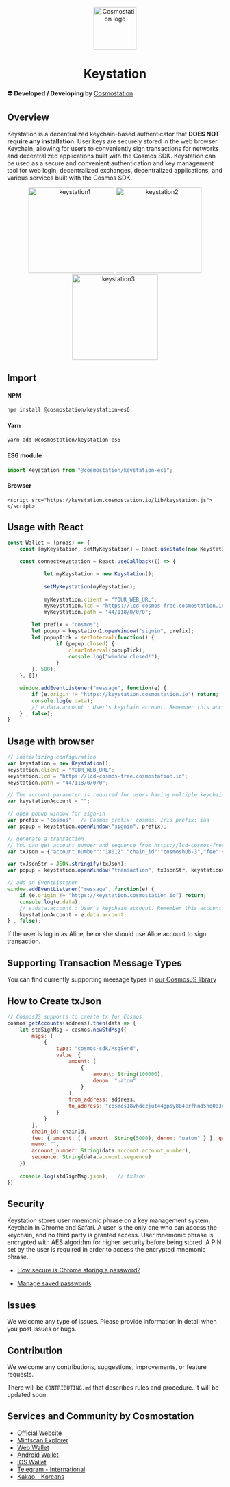 <p align="center">
  <a href="https://www.cosmostation.io" target="_blank" rel="noopener noreferrer"><img width="100" src="https://user-images.githubusercontent.com/20435620/55696624-d7df2e00-59f8-11e9-9126-edf9a40b11a8.png" alt="Cosmostation logo"></a>
</p>

<h1 align="center">
    Keystation 
</h1>

**:alien: Developed / Developing by** [Cosmostation](https://www.cosmostation.io/)

## Overview

Keystation is a decentralized keychain-based authenticator that **DOES NOT require any installation**. User keys are securely stored in the web browser Keychain, allowing for users to conveniently sign transactions for networks and decentralized applications built with the Cosmos SDK. Keystation can be used as a secure and convenient authentication and key management tool for web login, decentralized exchanges, decentralized applications, and various services built with the Cosmos SDK.

<div align="center">
<img width="200" alt="keystation1" src="https://user-images.githubusercontent.com/34641838/65948271-e3298880-e474-11e9-9453-b49f6dd678b9.png">
<img width="200" alt="keystation2" src="https://user-images.githubusercontent.com/34641838/65948277-e886d300-e474-11e9-8042-a2027247605a.png">
<img width="200" alt="keystation3" src="https://user-images.githubusercontent.com/34641838/65948289-ec1a5a00-e474-11e9-943d-2828b01c8bed.png">
</div>

## Import

#### NPM

```bash
npm install @cosmostation/keystation-es6
```

#### Yarn

```bash
yarn add @cosmostation/keystation-es6
```

#### ES6 module

```js
import Keystation from "@cosmostation/keystation-es6";
```

#### Browser
```
<script src="https://keystation.cosmostation.io/lib/keystation.js"></script>
```

## Usage with React

```js
const Wallet = (props) => {
	const [myKeystation, setMyKeystation] = React.useState(new Keystation);

	const connectKeystation = React.useCallback(() => {

            let myKeystation = new Keystation();
            
            setMyKeystation(myKeystation);
            
            myKeystation.client = "YOUR_WEB_URL";
            myKeystation.lcd = "https://lcd-cosmos-free.cosmostation.io";
            myKeystation.path = "44/118/0/0/0";

	    let prefix = "cosmos";
	    let popup = keystation1.openWindow("signin", prefix);
	    let popupTick = setInterval(function() {
                if (popup.closed) {
                    clearInterval(popupTick);
                    console.log("window closed!");
                }
	    }, 500);
	}, [])

	window.addEventListener("message", function(e) {
	    if (e.origin != "https://keystation.cosmostation.io") return;
	    console.log(e.data);
	    // e.data.account : User's keychain account. Remember this account!
	} , false);
}
```

## Usage with browser

```js
// initializing configuration
var keystation = new Keystation();
keystation.client = "YOUR_WEB_URL";
keystation.lcd = "https://lcd-cosmos-free.cosmostation.io";
keystation.path = "44/118/0/0/0";

// The account parameter is required for users having multiple keychain accounts.
var keystationAccount = "";

// open popup window for sign-in
var prefix = "cosmos";  // Cosmos prefix: cosmos, Iris prefix: iaa
var popup = keystation.openWindow("signin", prefix);

// generate a transaction
// You can get account_number and sequence from https://lcd-cosmos-free.cosmostation.io/auth/accounts/[YOUR_COSMOS_ADDRESS]
var txJson = {"account_number":"18012","chain_id":"cosmoshub-3","fee":{"amount":[{"amount":"5000","denom":"uatom"}],"gas":"200000"},"memo":"","msgs":[{"type":"cosmos-sdk/MsgSend","value":{"amount":[{"amount":"10000","denom":"uatom"}],"from_address":"cosmos1z67fshyr48pa9a6htdz4qd0zullfk6y0fgvxv7","to_address":"cosmos10nv3yj0jdxf02vxyc0tavf97fdvppdth6wmcn3"}}],"sequence":"24"};

var txJsonStr = JSON.stringify(txJson);
var popup = keystation.openWindow("transaction", txJsonStr, keystationAccount);

// add an EventListener
window.addEventListener("message", function(e) {
    if (e.origin != "https://keystation.cosmostation.io") return;
    console.log(e.data);
    // e.data.account : User's keychain account. Remember this account!
    keystationAccount = e.data.account;
} , false);
```
If the user is log in as Alice, he or she should use Alice account to sign transaction.

## Supporting Transaction Message Types

You can find currently supporting meesage types in [our CosmosJS library](https://github.com/cosmostation/cosmosjs/tree/master/docs/msg_types)

## How to Create txJson

```js
// CosmosJS supports to create tx for Cosmos
cosmos.getAccounts(address).then(data => {
	let stdSignMsg = cosmos.newStdMsg({
        msgs: [
            {
                type: "cosmos-sdk/MsgSend",
                value: {
                    amount: [
                        {
                            amount: String(100000),
                            denom: "uatom"
                        }
                    ],
                    from_address: address,
                    to_address: "cosmos18vhdczjut44gpsy804crfhnd5nq003nz0nf20v"
                }
            }
        ],
        chain_id: chainId,
        fee: { amount: [ { amount: String(5000), denom: "uatom" } ], gas: String(200000) },
        memo: "",
        account_number: String(data.account.account_number),
        sequence: String(data.account.sequence)
	});
    
	console.log(stdSignMsg.json);   // txJson
})
```

## Security

Keystation stores user mnemonic phrase on a key management system, Keychain in Chrome and Safari. A user is the only one who can access the keychain, and no third party is granted access. User mnemonic phrase is encrypted with AES algorithm for higher security before being stored. A PIN set by the user is required in order to access the encrypted mnemonic phrase.

* [How secure is Chrome storing a password?](https://security.stackexchange.com/questions/170481/how-secure-is-chrome-storing-a-password)

* [Manage saved passwords](https://support.google.com/chrome/answer/95606?co=GENIE.Platform%3DDesktop&hl=en)

## Issues

We welcome any type of issues. Please provide information in detail when you post issues or bugs.

## Contribution

We welcome any contributions, suggestions, improvements, or feature requests.

There will be `CONTRIBUTING.md` that describes rules and procedure. 
It will be updated soon.

## Services and Community by Cosmostation

- [Official Website](https://www.cosmostation.io)
- [Mintscan Explorer](https://www.mintscan.io)
- [Web Wallet](https://wallet.cosmostation.io)
- [Android Wallet](https://bit.ly/2BWex9D)
- [iOS Wallet](https://apple.co/2IAM3Xm)
- [Telegram - International](https://t.me/cosmostation)
- [Kakao - Koreans](https://open.kakao.com/o/g6KKSe5)